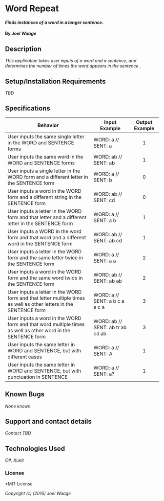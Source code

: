 # **Word Repeat**

#### _Finds instances of a word in a longer sentence._

#### By _**Joel Waage**_

## Description

_This application takes user inputs of a word and a sentence,  and determines the number of times the word appears in the sentence ._

## Setup/Installation Requirements

_TBD_

## Specifications
| Behavior | Input Example | Output Example |
| ------------- |-------------|:-----:|
|User inputs the same single letter in the WORD and SENTENCE forms |WORD: a // SENT: a  | 1 |
|User inputs the same word in the WORD and SENTENCE forms  |WORD: ab // SENT: ab | 1 |
|User inputs a single letter in the WORD form and a different letter in the SENTENCE form |WORD: a // SENT: b | 0 |
|User inputs a word in the WORD form and a different string in the SENTENCE form |WORD: ab // SENT: cd | 0 |
|User inputs a letter in the WORD form and that letter and a different letter in the SENTENCE form |WORD: a // SENT:  a b | 1 |
|User inputs a WORD in the word form and that word and a different word in the SENTENCE form |WORD: ab // SENT:  ab cd | 1 |
|User inputs a letter in the WORD form and the same letter twice in the SENTENCE form  |WORD: a // SENT: a a | 2 |
|User inputs a word in the WORD form and the same word twice in the SENTENCE form  |WORD: ab // SENT: ab ab  | 2 |
|User inputs a letter in the WORD form and that letter multiple times as well as other letters in the SENTENCE form |WORD: a // SENT: a b c a e c a | 3|
|User inputs a word in the WORD form and that word multiple times as well as other word in the SENTENCE form |WORD: ab // SENT: ab tr ab cd ab| 3|
|User inputs the same letter in WORD and SENTENCE, but with different cases |WORD: a // SENT: A| 1 |
|User inputs the same letter in WORD and SENTENCE, but with punctuation in SENTENCE|WORD: a // SENT: a?| 1 |

## Known Bugs

_None known._

## Support and contact details

_Contact TBD_

## Technologies Used

_C#, Xunit_

### License

*MIT License

*Copyright (c) [2016] Joel Waage*
